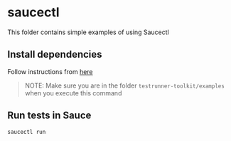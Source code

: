 # saucectl
This folder contains simple examples of using Saucectl

## Install dependencies

Follow instructions from [here](https://github.com/saucelabs/testrunner-toolkit)

> NOTE: Make sure you are in the folder `testrunner-toolkit/examples` when you execute this command

## Run tests in Sauce

    saucectl run
